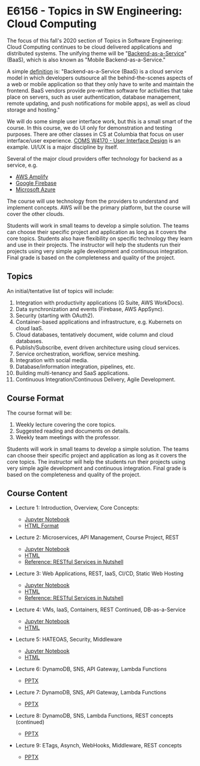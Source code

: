 
# E6156 - Topics in SW Engineering: Cloud Computing

The focus of  this fall's 2020 section of Topics in Software Engineering: Cloud Computing continues
to be cloud delivered applications and distributed systems. The unifying theme will
be "[Backend-as-a-Service](https://en.wikipedia.org/wiki/Mobile_backend_as_a_service)" (BaaS),
which is also known as "Mobile Backend-as-a-Service." 

A simple [definition](https://www.cloudflare.com/learning/serverless/glossary/backend-as-a-service-baas/) is:
"Backend-as-a-Service (BaaS) is a cloud service model in which
developers outsource all the behind-the-scenes aspects of a web or mobile application
so that they only have to write and maintain the frontend.
BaaS vendors provide pre-written software for activities that take place on servers,
such as user authentication, database management, remote updating, and push notifications
for mobile apps), as well as cloud storage and hosting." 

We will do some simple user interface work, but this is a small smart of the course.
In this course, we do UI only for demonstration and testing purposes. There are other classes in CS at Columbia
that focus on user interface/user experience.
[COMS W4170 - User Interface Design](http://coms4170.cs.columbia.edu/2020-spring/) is an example.
UI/UX is a major discipline by itself.

Several of the major cloud providers offer technology for backend as a service, e.g.
- [AWS Amplify](https://aws.amazon.com/amplify/)
- [Google Firebase](https://firebase.google.com/)
- [Microsoft Azure](https://azure.microsoft.com/en-us/solutions/mobile/)

The course will use technology from the providers to understand and implement concepts. AWS will be the primary
platform, but the course will cover the other clouds.

Students will work in small teams to develop a simple solution. The teams can choose their specific
project and application as long as it covers the core topics. Students also have flexibility on
specific technology they learn and use in their projects. The instructor will
help the students run their projects using very simple agile development and
continuous integration. Final grade is based on the completeness and quality of the project.


## Topics


An initial/tentative list of topics will include:
1. Integration with productivity applications (G Suite, AWS WorkDocs).
2. Data synchronization and events (Firebase, AWS AppSync).
3. Security (starting with OAuth2).
4. Container-based applications and infrastructure, e.g. Kubernets on cloud IaaS.
5. Cloud databases, tentatively document, wide column and cloud databases.
6. Publish/Subscribe, event driven architecture using cloud services.
7. Service orchestration, workflow, service meshing.
8. Integration with social media.
9. Database/information integration, pipelines, etc.
10. Building multi-tenancy and SaaS applications.
11. Continuous Integration/Continuous Delivery, Agile Development.

## Course Format


The course format will be:
1. Weekly lecture covering the core topics.
2. Suggested reading and documents on details.
3. Weekly team meetings with the professor.


Students will work in small teams to develop a simple solution. The teams can choose their 
specific project and application as long as it covers the core topics. The instructor will 
help the students run their projects using very simple agile development and continuous integration. 
Final grade is based on the completeness and quality of the project.

## Course Content

- Lecture 1: Introduction, Overview, Core Concepts:
    - [Jupyter Notebook](Lectures/Lecture_1/E6156-f2020-Lecture-1.ipynb)
    - [HTML Format](Lectures/Lecture_1/E6156-f2020-Lecture-1.html)
    

- Lecture 2: Microservices, API Management, Course Project, REST
    - [Jupyter Notebook](Lectures/Lecture_2/E6156-f2019-Lecture-2.ipynb)
    - [HTML](Lectures/Lecture_2/E6156-f2019-Lecture-2.html)
    - [Reference: RESTful Services in Nutshell](Lectures/Lecture_2/REST-Intro-rev3.pdf)
    

- Lecture 3: Web Applications, REST, IaaS, CI/CD, Static Web Hosting
    - [Jupyter Notebook](Lectures/Lecture_3/E6156-f2020-Lecture-3.ipynb)
    - [HTML](Lectures/Lecture_3/E6156-f2020-Lecture-3.html)
    - [Reference: RESTful Services in Nutshell](Lectures/Lecture_2/REST-Intro-rev3.pdf)
    
    
- Lecture 4: VMs, IaaS, Containers, REST Continued, DB-as-a-Service
    - [Jupyter Notebook](Lectures/Lecture_4/E6156-f2019-Lecture-4.ipynb)
    - [HTML](Lectures/Lecture_4/E6156-f2019-Lecture-4.html)
    
    
- Lecture 5: HATEOAS, Security, Middleware
    - [Jupyter Notebook](Lectures/Lecture_5/E6156-f2019-Lecture-5.ipynb)
    - [HTML](Lectures/Lecture_5/E6156-f2019-Lecture-5.html)
    
    
- Lecture 6: DynamoDB, SNS, API Gateway, Lambda Functions
    - [PPTX](Lectures/Lecture_6/Lecture_6_Dynamo_Lambda_SNS.pptx)
    
    
- Lecture 7: DynamoDB, SNS, API Gateway, Lambda Functions
    - [PPTX](Lectures/Lecture_7/Lecture_7_Dynamo_Lambda_SNS_v2.pptx)
    
    
- Lecture 8: DynamoDB, SNS, Lambda Functions, REST concepts (continued)
    - [PPTX](Lectures/Lecture_8/Lecture_8_Dynamo_Lambda_SNS_v2.pptx)
    
    
- Lecture 9: ETags, Asynch, WebHooks, Middleware, REST concepts 
    - [PPTX](Lectures/Lecture_9/Lecture_9_WebHooks_APIGW_MDP_StepFunctions.pptx)
    
